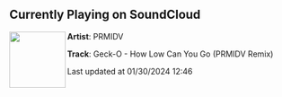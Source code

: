 ## Currently Playing on SoundCloud

[<img align="left" width="100" src="https://i1.sndcdn.com/artworks-orTVZBNeCqJxY9GU-QmBI9Q-t500x500.jpg">](https://soundcloud.com/prmidv/geck-o-how-low-can-you-go-prmidv-remix)

**Artist**: PRMIDV 

**Track**: Geck-O - How Low Can You Go (PRMIDV Remix)

Last updated at 01/30/2024 12:46
